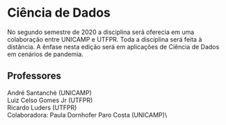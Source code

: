 # Ciência de Dados

No segundo semestre de 2020 a disciplina será oferecia em uma colaboração entre UNICAMP e UTFPR. Toda a disciplina será feita à distância. A ênfase nesta edição será em aplicações de Ciência de Dados em cenários de pandemia.

## Professores
André Santanchè (UNICAMP)\
Luiz Celso Gomes Jr (UTFPR)\
Ricardo Luders (UTFPR)\
Colaboradora: ‌Paula‌ ‌Dornhofer‌ ‌Paro‌ ‌Costa (UNICAMP)\
